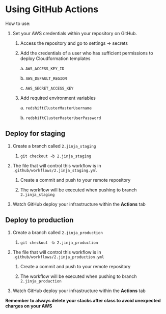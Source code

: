 # Using GitHub Actions

How to use:
1. Set your AWS credentials within your repository on GitHub.
    
    1. Access the repository and go to settings -> secrets
    
    1. Add the credentials of a user who has sufficient permissions to deploy Cloudformation templates
    
        a. `AWS_ACCESS_KEY_ID`
    
        b. `AWS_DEFAULT_REGION`
    
        c. `AWS_SECRET_ACCESS_KEY`
    
    1. Add required environment variables

        a. `redshiftClusterMasterUsername`
    
        b. `redshiftClusterMasterUserPassword`

## Deploy for staging
1. Create a branch called `2.jinja_staging`
    
    1. `git checkout -b 2.jinja_staging`

2. The file that will control this workflow is in `.github/workflows/2.jinja_staging.yml`
    
    1. Create a commit and push to your remote repository
    
    1. The workflow will be executed when pushing to branch `2.jinja_staging`

3. Watch GitHub deploy your infrastructure within the **Actions** tab


## Deploy to production
1. Create a branch called `2.jinja_production`
     
    1. `git checkout -b 2.jinja_production`

2. The file that will control this workflow is in `.github/workflows/2.jinja_production.yml`

    1. Create a commit and push to your remote repository

    1. The workflow will be executed when pushing to branch `2.jinja_production`

3. Watch GitHub deploy your infrastructure within the **Actions** tab


**Remember to always delete your stacks after class to avoid unexpected charges on your AWS**